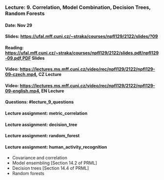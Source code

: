 ### Lecture: 9. Correlation, Model Combination, Decision Trees, Random Forests
#### Date: Nov 29
#### Slides: https://ufal.mff.cuni.cz/~straka/courses/npfl129/2122/slides/?09
#### Reading: https://ufal.mff.cuni.cz/~straka/courses/npfl129/2122/slides.pdf/npfl129-09.pdf,PDF Slides
#### Video: https://lectures.ms.mff.cuni.cz/video/rec/npfl129/2122/npfl129-09-czech.mp4, CZ Lecture
#### Video: https://lectures.ms.mff.cuni.cz/video/rec/npfl129/2122/npfl129-09-english.mp4, EN Lecture
#### Questions: #lecture_9_questions
#### Lecture assignment: metric_correlation
#### Lecture assignment: decision_tree
#### Lecture assignment: random_forest
#### Lecture assignment: human_activity_recognition

- Covariance and correlation
- Model ensembling [Section 14.2 of PRML]
- Decision trees [Section 14.4 of PRML]
- Random forests
